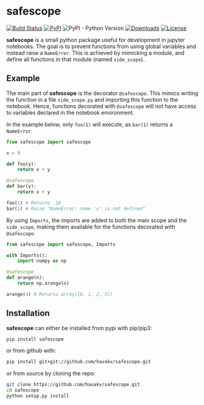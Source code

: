 # safescope
[![Build Status](https://travis-ci.org/havakv/safescope.svg?branch=master)](https://travis-ci.org/havakv/safescope)
[![PyPI](https://img.shields.io/pypi/v/safescope.svg)](https://pypi.org/project/safescope/)
![PyPI - Python Version](https://img.shields.io/pypi/pyversions/safescope.svg)
[![Downloads](https://pepy.tech/badge/safescope)](https://pepy.tech/project/safescope)
[![License](https://img.shields.io/badge/License-BSD%202--Clause-orange.svg)](https://github.com/havakv/safescope/blob/master/LICENSE)

**safescope** is a small python package useful for development in jupyter notebooks.
The goal is to prevent functions from using global variables and instead raise a `NameError`.
This is achieved by  mimicking a module, and define all functions in that module (named `side_scope`).

## Example

The main part of **safescope** is the decorator `@safescope`. This mimics writing the function in a file `side_scope.py` and importing this function to the notebook. Hence, functions decorated with `@safescope` will not have access to variables declared in the notebook environment.

In the example below, only `foo(1)`  will execute, as `bar(1)` returns a `NameError`.
```python
from safescope import safescope

x = 9

def foo(y):
    return x + y

@safescope
def bar(y):
    return x + y

foo(1) # Returns  10
bar(1) # Raise "NameError: name 'x' is not defined"
```

By using `Imports`, the imports are added to both the main scope and the `side_scope`, making them available for the functions decorated with `@safescope`.
```python
from safescope import safescope, Imports

with Imports():
    import numpy as np

@safescope
def arange(n):
    return np.arange(n)

arange(4) # Returns array([0, 1, 2, 3])
```

## Installation

**safescope** can either be installed from pypi with pip/pip3:
```bash
pip install safescope
```
or from github with:
```bash
pip install git+git://github.com/havakv/safescope.git
```
or from source by cloning the repo:
```bash
git clone https://github.com/havakv/safescope.git
cd safescope
python setup.py install
```

